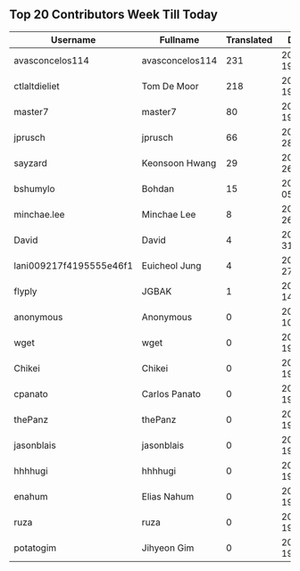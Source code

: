 ## Top 20 Contributors Week Till Today ##
|Username|Fullname|Translated|DateJoined|Language|
|--------|--------|----------|----------|-------|
|avasconcelos114|avasconcelos114|231|2020-06-19T18:18:27Z|ko|
|ctlaltdieliet|Tom De Moor|218|2020-06-19T16:30:47Z|nl|
|master7|master7|80|2020-06-19T18:20:39.|pl|
|jprusch|jprusch|66|2021-06-28T12:00:18.|de|
|sayzard|Keonsoon Hwang|29|2025-03-26T05:02:18.||
|bshumylo|Bohdan|15|2025-01-05T23:41:01.||
|minchae.lee|Minchae Lee|8|2024-11-26T01:06:33.|ko|
|David|David|4|2024-07-31T00:30:03.||
|lani009217f4195555e46f1|Euicheol Jung|4|2025-02-27T12:26:38.||
|flyply|JGBAK|1|2025-06-14T06:08:50.||
|anonymous|Anonymous|0|2020-06-10T18:34:14.||
|wget|wget|0|2020-06-19T18:18:50Z|ro|
|Chikei|Chikei|0|2020-06-19T18:18:51Z|zh_Hant|
|cpanato|Carlos Panato|0|2020-06-19T18:18:53Z||
|thePanz|thePanz|0|2020-06-19T18:18:53Z||
|jasonblais|jasonblais|0|2020-06-19T18:18:54Z||
|hhhhugi|hhhhugi|0|2020-06-19T18:18:56.||
|enahum|Elias  Nahum|0|2020-06-19T18:18:56Z|es|
|ruza|ruza|0|2020-06-19T18:18:57.||
|potatogim|Jihyeon Gim|0|2020-06-19T18:18:58.|ko|
